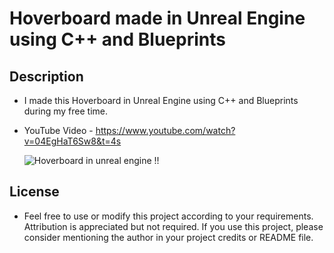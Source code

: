 # Hoverboard made in Unreal Engine using C++ and Blueprints

## Description
- I made this Hoverboard in Unreal Engine using C++ and Blueprints during my free time.
- YouTube Video - https://www.youtube.com/watch?v=04EgHaT6Sw8&t=4s

  ![Hoverboard in unreal engine !!](https://github.com/munucrafts/Cpp_Hoverboard/assets/66869650/c8511f75-ad32-4512-bd00-22db92b1ca08)

## License
- Feel free to use or modify this project according to your requirements. Attribution is appreciated but not required. If you use this project, please consider mentioning the author in your project credits or README file.
